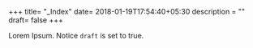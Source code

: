 +++
title= "_Index"
date= 2018-01-19T17:54:40+05:30
description = ""
draft= false
+++

Lorem Ipsum.
Notice `draft` is set to true.
